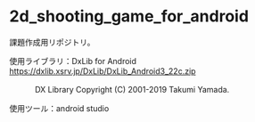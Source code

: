 # 2d_shooting_game_for_android

課題作成用リポジトリ。

使用ライブラリ：DxLib for Android https://dxlib.xsrv.jp/DxLib/DxLib_Android3_22c.zip

​	　　　DX Library Copyright (C) 2001-2019 Takumi Yamada.

使用ツール：android studio


